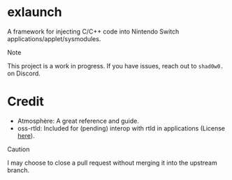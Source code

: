 # exlaunch
A framework for injecting C/C++ code into Nintendo Switch applications/applet/sysmodules.

> [!NOTE]
> This project is a work in progress. If you have issues, reach out to `shad0w0.` on Discord.

# Credit
- Atmosphère: A great reference and guide.
- oss-rtld: Included for (pending) interop with rtld in applications (License [here](https://github.com/shadowninja108/exlaunch/blob/main/source/lib/reloc/rtld/LICENSE.txt)).

> [!CAUTION]
> I may choose to close a pull request without merging it into the upstream branch.
